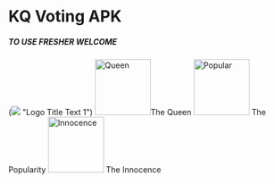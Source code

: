 <h1>KQ Voting APK</h1>
<h5>TO USE FRESHER WELCOME</h5>
(<img src="https://raw.githubusercontent.com/htetaunglin/KQVote/master/king.png"/> "Logo Title Text 1")
<img src="https://raw.githubusercontent.com/htetaunglin/KQVote/master/queen.png" alt="Queen" width="100px" height="100px"/>The Queen
<img src="https://raw.githubusercontent.com/htetaunglin/KQVote/master/popular.png" alt="Popular" width="100px" height="100px"/>
The Popularity
<img src="https://raw.githubusercontent.com/htetaunglin/KQVote/master/innocence.png" alt="Innocence" width="100px" height="100px"/>
The Innocence

